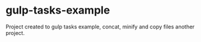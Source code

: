 # gulp-tasks-example
Project created to gulp tasks example, concat, minify and copy files another project.

